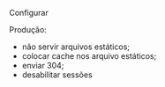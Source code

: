 Configurar

Produção:
- não servir arquivos estáticos;
- colocar cache nos arquivo estáticos;
- enviar 304;
- desabilitar sessões
